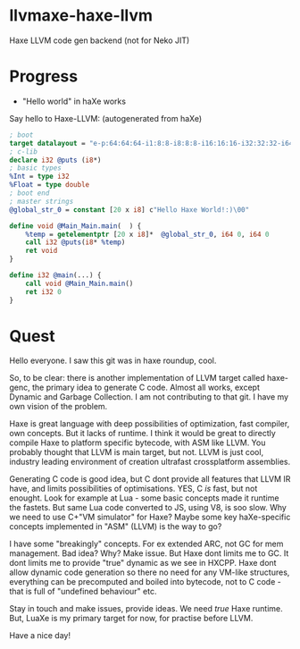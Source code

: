 llvmaxe-haxe-llvm
=================

Haxe LLVM code gen backend (not for Neko JIT)

Progress
=================
* "Hello world" in haXe works

Say hello to Haxe-LLVM:
(autogenerated from haXe)
```llvm
; boot
target datalayout = "e-p:64:64:64-i1:8:8-i8:8:8-i16:16:16-i32:32:32-i64:64:64-f32:32:32-f64:64:64-v64:64:64-v128:128:128-a0:0:64-s0:64:64-f80:128:128-n8:16:32:64-S128"
; c-lib
declare i32 @puts (i8*)
; basic types
%Int = type i32
%Float = type double
; boot end
; master strings
@global_str_0 = constant [20 x i8] c"Hello Haxe World!:)\00"

define void @Main_Main.main(  ) {
	%temp = getelementptr [20 x i8]*  @global_str_0, i64 0, i64 0
	call i32 @puts(i8* %temp)
	ret void
}

define i32 @main(...) {
	call void @Main_Main.main()
	ret i32 0
}
```

Quest
=================
Hello everyone. I saw this git was in haxe roundup, cool.

So, to be clear: there is another implementation of LLVM target called haxe-genc, the primary idea to generate C code. Almost all works, except Dynamic and Garbage Collection. I am not contributing to that git. I have my own vision of the problem.

Haxe is great language with deep possibilities of optimization, fast compiler, own concepts. But it lacks of runtime. I think it would be great to directly compile Haxe to platform specific bytecode, with ASM like LLVM. You probably thought that LLVM is main target, but not. LLVM is just cool, industry leading environment of creation ultrafast crossplatform assemblies.

Generating C code is good idea, but C dont provide all features that LLVM IR have, and limits possibilities of optimisations. YES, C *is* fast, but not enought. Look for example at Lua - some basic concepts made it runtime the fastets. But same Lua code converted to JS, using V8, is soo slow. Why we need to use C+"VM simulator" for Haxe? Maybe some key haXe-specific concepts implemented in "ASM" (LLVM) is the way to go?

I have some "breakingly" concepts. For ex extended ARC, not GC for mem management. Bad idea? Why? Make issue. But Haxe dont limits me to GC. It dont limits me to provide "true" dynamic as we see in HXCPP. Haxe dont allow dynamic code generation so there no need for any VM-like structures, everything can be precomputed and boiled into bytecode, not to C code - that is full of "undefined behaviour" etc.

Stay in touch and make issues, provide ideas. We need *true* Haxe runtime. But, LuaXe is my primary target for now, for practise before LLVM.

Have a nice day!
